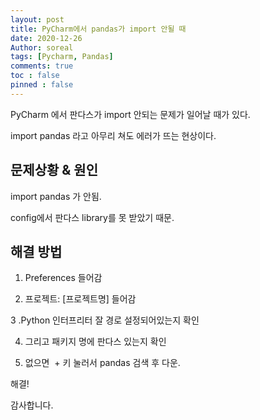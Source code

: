 ```yaml
---
layout: post
title: PyCharm에서 pandas가 import 안될 때
date: 2020-12-26
Author: soreal
tags: [Pycharm, Pandas]
comments: true
toc : false
pinned : false
---
```



PyCharm 에서 판다스가 import 안되는 문제가 일어날 때가 있다.

import pandas 라고 아무리 쳐도 에러가 뜨는 현상이다.


<!-- more -->


## 문제상황 & 원인 


import pandas 가 안됨.

config에서 판다스 library를 못 받았기 때문.


## 해결 방법

1. Preferences 들어감

2. 프로젝트: [프로젝트명] 들어감

3 .Python 인터프리터 잘 경로 설정되어있는지 확인

4. 그리고 패키지 명에 판다스 있는지 확인

5. 없으면  + 키 눌러서 pandas 검색 후 다운.


해결!



감사합니다.

